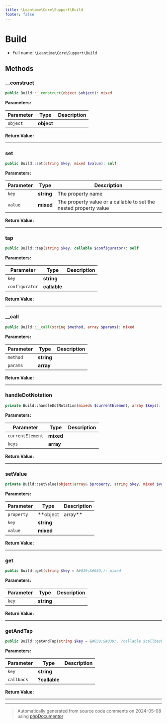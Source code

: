 ```yaml
---
title: \Leantime\Core\Support\Build
footer: false
---
```


# Build





* Full name: `\Leantime\Core\Support\Build`



## Methods

### __construct



```php
public Build::__construct(object $object): mixed
```








**Parameters:**

| Parameter | Type | Description |
|-----------|------|-------------|
| `object` | **object** |  |


**Return Value:**





---
### set



```php
public Build::set(string $key, mixed $value): self
```








**Parameters:**

| Parameter | Type | Description |
|-----------|------|-------------|
| `key` | **string** | The property name |
| `value` | **mixed** | The property value or a callable to set the nested property value |


**Return Value:**





---
### tap



```php
public Build::tap(string $key, callable $configurator): self
```








**Parameters:**

| Parameter | Type | Description |
|-----------|------|-------------|
| `key` | **string** |  |
| `configurator` | **callable** |  |


**Return Value:**





---
### __call



```php
public Build::__call(string $method, array $params): mixed
```








**Parameters:**

| Parameter | Type | Description |
|-----------|------|-------------|
| `method` | **string** |  |
| `params` | **array** |  |


**Return Value:**





---
### handleDotNotation



```php
private Build::handleDotNotation(mixed& $currentElement, array $keys): void
```








**Parameters:**

| Parameter | Type | Description |
|-----------|------|-------------|
| `currentElement` | **mixed** |  |
| `keys` | **array** |  |


**Return Value:**





---
### setValue



```php
private Build::setValue(object|array& $property, string $key, mixed $value): void
```








**Parameters:**

| Parameter | Type | Description |
|-----------|------|-------------|
| `property` | **object|array** |  |
| `key` | **string** |  |
| `value` | **mixed** |  |


**Return Value:**





---
### get



```php
public Build::get(string $key = &#039;&#039;): mixed
```








**Parameters:**

| Parameter | Type | Description |
|-----------|------|-------------|
| `key` | **string** |  |


**Return Value:**





---
### getAndTap



```php
public Build::getAndTap(string $key = &#039;&#039;, ?callable $callback = null): mixed
```








**Parameters:**

| Parameter | Type | Description |
|-----------|------|-------------|
| `key` | **string** |  |
| `callback` | **?callable** |  |


**Return Value:**





---


---
> Automatically generated from source code comments on 2024-05-08 using [phpDocumentor](http://www.phpdoc.org/)
